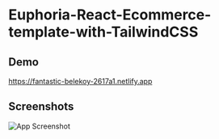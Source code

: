 
# Euphoria-React-Ecommerce-template-with-TailwindCSS




## Demo

https://fantastic-belekoy-2617a1.netlify.app


## Screenshots

![App Screenshot](https://res.cloudinary.com/djyds30xg/image/upload/v1692099537/Screenshot_2023-08-15_at_17-38-02_Euphoria_-_React_Ecommerce_Template_with_TailwindCSS_gxfsmd.png)


